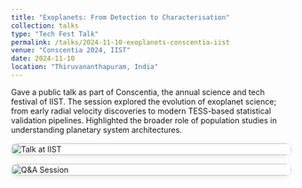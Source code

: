 ```yaml
---
title: "Exoplanets: From Detection to Characterisation"
collection: talks
type: "Tech Fest Talk"
permalink: /talks/2024-11-10-exoplanets-conscentia-iist
venue: "Conscentia 2024, IIST"
date: 2024-11-10
location: "Thiruvananthapuram, India"
---
```


Gave a public talk as part of Conscentia, the annual science and tech festival of IIST. The session explored the evolution of exoplanet science; from early radial velocity discoveries to modern TESS-based statistical validation pipelines. Highlighted the broader role of population studies in understanding planetary system architectures.

<section style="margin-bottom: 3rem;">

  <div style="display: grid; grid-template-columns: repeat(auto-fit, minmax(250px, 1fr)); gap: 1rem; margin-top: 1rem;">
    <img src="{{ base_path }}/images/conscentia_1.jpeg" alt="Talk at IIST" style="width: 100%; border-radius: 12px; box-shadow: 0 2px 8px rgba(0,0,0,0.1);">
    <img src="{{ base_path }}/images/conscentia_2.jpeg" alt="Q&A Session" style="width: 100%; border-radius: 12px; box-shadow: 0 2px 8px rgba(0,0,0,0.1);">
  </div>
</section>
